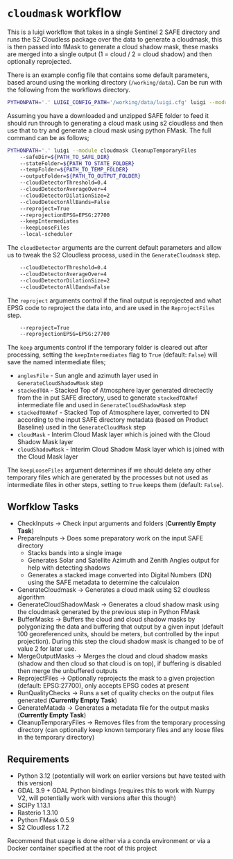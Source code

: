 # `cloudmask` workflow

This is a luigi workflow that takes in a single Sentinel 2 SAFE directory and runs the S2 Cloudless package over the data to generate a cloudmask, this is then passed into fMask to generate a cloud shadow mask, these masks are merged into a single output (1 = cloud / 2 = cloud shadow) and then optionally reprojected. 

There is an example config file that contains some default parameters, based around using the working directory (`/working/data`). Can be run with the following from the workflows directory.

```bash
PYTHONPATH='.' LUIGI_CONFIG_PATH='/working/data/luigi.cfg' luigi --module cloudmask CleanupTemporaryFiles --safeDir=/working/data/S2A_MSIL1C_20240505T110621_N0510_R137_T30UXD_20240505T131002.SAFE --local-scheduler
```

Assuming you have a downloaded and unzipped SAFE folder to feed it should run through to generating a cloud mask using s2 cloudless and then use that to try and generate a cloud mask using python FMask. The full command can be as follows;

```bash
PYTHONPATH='.' luigi --module cloudmask CleanupTemporaryFiles
    --safeDir=${PATH_TO_SAFE_DIR}
    --stateFolder=${PATH_TO_STATE_FOLDER}
    --tempFolder=${PATH_TO_TEMP_FOLDER}
    --outputFolder=${PATH_TO_OUTPUT_FOLDER}
    --cloudDetectorThreshold=0.4
    --cloudDetectorAverageOver=4
    --cloudDetectorDilationSize=2
    --cloudDetectorAllBands=False
    --reproject=True
    --reprojectionEPSG=EPSG:27700
    --keepIntermediates
    --keepLooseFiles
    --local-scheduler
```

The `cloudDetector` arguments are the current default parameters and allow us to tweak the S2 Cloudless process, used in the `GenerateCloudmask` step.

```bash
    --cloudDetectorThreshold=0.4
    --cloudDetectorAverageOver=4
    --cloudDetectorDilationSize=2
    --cloudDetectorAllBands=False
```

The `reproject` arguments control if the final output is reprojected and what EPSG code to reproject the data into, and are used in the `ReprojectFiles` step.

```bash
    --reproject=True
    --reprojectionEPSG=EPSG:27700
```

The `keep` arguments control if the temporary folder is cleared out after processing, setting the `keepIntermediates` flag to `True` (default: `False`) will save the named intermediate files; 

- `anglesFile` - Sun angle and azimuth layer used in `GenerateCloudShadowMask` step
- `stackedTOA` - Stacked Top of Atmosphere layer generated directectly from the in put SAFE directory, used to generate `stackedTOARef` intermediate file and used in `GenerateCloudShadowMask` step
- `stackedTOARef` - Stacked Top of Atmosphere layer, converted to DN according to the input SAFE directory metadata (based on Product Baseline) used in the `GenerateCloudMask` step
- `cloudMask` - Interim Cloud Mask layer which is joined with the Cloud Shadow Mask layer
- `cloudShadowMask` - Interim Cloud Shadow Mask layer which is joined with the Cloud Mask layer

The `keepLooseFiles` argument determines if we should delete any other temporary files which are generated by the processes but not used as intermediate files in other steps, setting to `True` keeps them (default: `False`).

## Worfklow Tasks

- CheckInputs -> Check input arguments and folders (**Currently Empty Task**)
- PrepareInputs -> Does some preparatory work on the input SAFE directory
    - Stacks bands into a single image
    - Generates Solar and Satellite Azimuth and Zenith Angles output for help with detecting shadows
    - Generates a stacked image converted into Digital Numbers (DN) using the SAFE metadata to determine the calculaion
- GenerateCloudmask -> Generates a cloud mask using S2 cloudless algorithm
- GenerateCloudShadowMask -> Generates a cloud shadow mask using the cloudmask generated by the previous step in Python FMask
- BufferMasks -> Buffers the cloud and cloud shadow masks by polygonizing the data and buffering that output by a given input (default 100 georeferenced units, should be meters, but controlled by the input projection). During this step the cloud shadow mask is changed to be of value 2 for later use.
- MergeOutputMasks -> Merges the cloud and cloud shadow masks (shadow and then cloud so that cloud is on top), if buffering is disabled then merge the unbuffered outputs
- ReprojectFiles -> Optionally reprojects the mask to a given projection (default: EPSG:27700), only accepts EPSG codes at present
- RunQualityChecks -> Runs a set of quality checks on the output files generated (**Currently Empty Task**)
- GenerateMatada -> Generates a metadata file for the output masks (**Currently Empty Task**)
- CleanupTemporaryFiles -> Removes files from the temporary processing directory (can optionally keep known temporary files and any loose files in the temporary directory)

## Requirements

- Python 3.12 (potentially will work on earlier versions but have tested with this version)
- GDAL 3.9 + GDAL Python bindings (requires this to work with Numpy V2, will potentially work with versions after this though)
- SCIPy 1.13.1
- Rasterio 1.3.10
- Python FMask 0.5.9
- S2 Cloudless 1.7.2

Recommend that usage is done either via a conda environment or via a Docker container specified at the root of this project